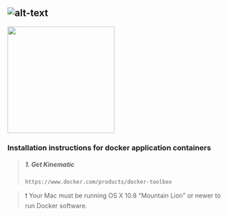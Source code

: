 
![alt-text](img/logo_rcloud.png)
----------
<img src="https://www.docker.com/sites/all/themes/docker/assets/images/Logo-Docker.svg" width=240>

### Installation instructions for docker application containers ###


> ##### 1. Get Kinematic #####
>`https://www.docker.com/products/docker-toolbox`

> :exclamation: Your Mac must be running OS X 10.8 “Mountain Lion” or newer to run Docker software.
